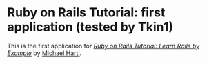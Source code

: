 # Ruby on Rails Tutorial: first application (tested by Tkin1)

This is the first application for
[*Ruby on Rails Tutorial: Learn Rails by Example*](http://railstutorial.org/)
by [Michael Hartl](http://michaelhartl.com/).